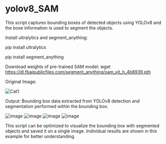 # yolov8_SAM

This script captures bounding boxes of detected objects using YOLOv8 and the boxe information is used to segment the objects. 

Install ultralytics and segment_anything: 

pip install ultralytics 

pip install segment_anything

Download weights of pre-trained SAM model:  wget https://dl.fbaipublicfiles.com/segment_anything/sam_vit_h_4b8939.pth

Original Image: 

![Cat1](https://github.com/harshadkdandage/yolov8_SAM/assets/47813538/f260f0ab-eef8-464a-a41e-5c84471a769a)

Output: Bounding box data extracted from YOLOv8 detection and segmentation performed within the bounding box.

![image](https://github.com/harshadkdandage/yolov8_SAM/assets/47813538/cd9cc4b6-53e5-4757-918b-af8ec7c4b227)
![image](https://github.com/harshadkdandage/yolov8_SAM/assets/47813538/2c04c949-6cc0-41fd-9f8e-2ca1b45b7b4d)
![image](https://github.com/harshadkdandage/yolov8_SAM/assets/47813538/195cc86a-745b-4c87-8fab-5746053da03e)
![image](https://github.com/harshadkdandage/yolov8_SAM/assets/47813538/688dfafa-bec9-4ea7-87ca-0ca75f8c8604)

This script can be optimized to visualize the bounding box with segmented objects and saved it on a single image. Individual results are shown in this example for better understanding. 
